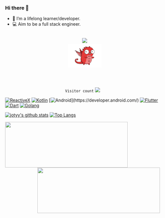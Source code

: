 ### Hi there 👋

- 🌱 I’m a lifelong learner/developer.
- 💻 Aim to be a full stack engineer.


<!--
**jotyy/jotyy** is a ✨ _special_ ✨ repository because its `README.md` (this file) appears on your GitHub profile.

Here are some ideas to get you started:

- 🔭 I’m currently working on ...
- 🌱 I’m currently learning ...
- 👯 I’m looking to collaborate on ...
- 🤔 I’m looking for help with ...
- 💬 Ask me about ...
- 📫 How to reach me: ...
- 😄 Pronouns: ...
- ⚡ Fun fact: ...
-->

<p align="center">
  <code>
  <img src='https://www.kotlindevelopment.com/assets/img/kotlin-development-logo.svg?v=bcf07ce317' width='72"'>
  <img src='https://raw.githubusercontent.com/jotyy/jotyy/main/img/golang_fire.png' width='110"'>
  </p>
</code>

<p align="center">
   <code>Visitor count</code>
   <img src="https://profile-counter.glitch.me/jotyy/count.svg" />
  </p>

[![ReactiveX](https://img.shields.io/badge/reactiveX-%23E4405F.svg?&style=for-the-badge)](https://github.com/ReactiveX/)
[![Kotlin](https://img.shields.io/badge/kotlin-%23FF5722.svg?&style=for-the-badge&logo=kotlin&logoColor=white)](https://developer.android.com/)
[![Android](https://img.shields.io/badge/android-teal.svg?&style=for-the-badge&logo=android&logoColor=white")](https://developer.android.com/)
[![Flutter](https://img.shields.io/badge/flutter-%233498DB.svg?&style=for-the-badge&logo=flutter&logoColor=white)](https://github.com/jotyy)
[![Dart](https://img.shields.io/badge/dart-%231DA1F2.svg?&style=for-the-badge&logo=dart&logoColor=white)](https://pub.dev/packages)
[![Golang](https://img.shields.io/badge/golang-29BEB0?&style=for-the-badge&logo=go&logoColor=white)](https://golang.org/)

[![jotyy's github stats](https://github-readme-stats.vercel.app/api?username=jotyy&show_icons=true&line_height=21&show_icons=true&theme=buefy&count_private=true&cache_seconds=1800)](https://github.com/jotyy)
[![Top Langs](https://github-readme-stats.vercel.app/api/top-langs/?username=jotyy&show_icons=true&theme=buefy&layout=compact&cache_seconds=1800)](https://github.com/jotyy)

<!--
[![ReadMe Card](https://github-readme-stats.vercel.app/api/pin/?username=jotyy&repo=coroutines-retrofit-example&theme=vue)](https://github.com/jotyy/coroutines-retrofit-example)
[![ReadMe Card](https://github-readme-stats.vercel.app/api/pin/?username=jotyy&repo=coroutines-retrofit-example&theme=vue)](https://github.com/jotyy/coroutines-retrofit-example)
-->

<a href="https://github.com/jotyy/coroutines-retrofit-example">
  <img align="left" src="https://github-readme-stats.vercel.app/api/pin/?username=jotyy&repo=coroutines-retrofit-example" height="148" width="399"/>
</a>

<a href="https://github.com/jotyy/hiltpractice">
  <img align="right" src="https://github-readme-stats.vercel.app/api/pin/?username=jotyy&repo=HiltPractice" height="148" width="399"/>
</a>
